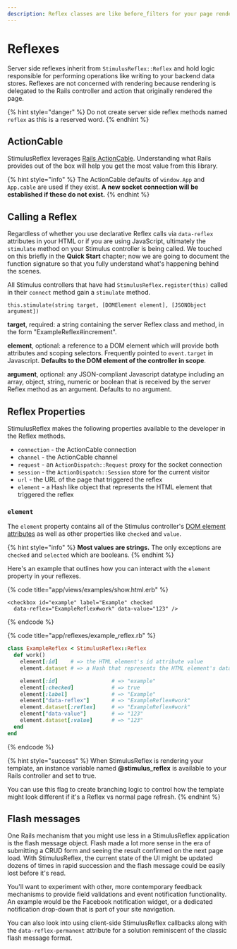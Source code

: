```yaml
---
description: Reflex classes are like before_filters for your page renders
---
```


# Reflexes

Server side reflexes inherit from `StimulusReflex::Reflex` and hold logic responsible for performing operations like writing to your backend data stores. Reflexes are not concerned with rendering because rendering is delegated to the Rails controller and action that originally rendered the page.

{% hint style="danger" %}
Do not create server side reflex methods named `reflex` as this is a reserved word.
{% endhint %}

## ActionCable

StimulusReflex leverages [Rails ActionCable](https://guides.rubyonrails.org/action_cable_overview.html). Understanding what Rails provides out of the box will help you get the most value from this library.

{% hint style="info" %}
The ActionCable defaults of `window.App` and `App.cable` are used if they exist. **A new socket connection will be established if these do not exist.**
{% endhint %}

## Calling a Reflex

Regardless of whether you use declarative Reflex calls via `data-reflex` attributes in your HTML or if you are using JavaScript, ultimately the `stimulate` method on your Stimulus controller is being called. We touched on this briefly in the **Quick Start** chapter; now we are going to document the function signature so that you fully understand what's happening behind the scenes.

All Stimulus controllers that have had `StimulusReflex.register(this)` called in their `connect` method gain a `stimulate` method.

```text
this.stimulate(string target, [DOMElement element], [JSONObject argument])
```

**target**, required: a string containing the server Reflex class and method, in the form "ExampleReflex\#increment".

**element**, optional: a reference to a DOM element which will provide both attributes and scoping selectors. Frequently pointed to `event.target` in Javascript. **Defaults to the DOM element of the controller in scope**.

**argument**, optional: any JSON-compliant Javascript datatype including an array, object, string, numeric or boolean that is received by the server Reflex method as an argument. Defaults to no argument.

## Reflex Properties

StimulusReflex makes the following properties available to the developer in the Reflex methods.

* `connection` - the ActionCable connection
* `channel` - the ActionCable channel
* `request` - an `ActionDispatch::Request` proxy for the socket connection
* `session` - the `ActionDispatch::Session` store for the current visitor
* `url` - the URL of the page that triggered the reflex
* `element` - a Hash like object that represents the HTML element that triggered the reflex

### `element`

The `element` property contains all of the Stimulus controller's [DOM element attributes](https://developer.mozilla.org/en-US/docs/Web/API/Element/attributes) as well as other properties like `checked` and `value`.

{% hint style="info" %}
**Most values are strings.** The only exceptions are `checked` and `selected` which are booleans.
{% endhint %}

Here's an example that outlines how you can interact with the `element` property in your reflexes.

{% code title="app/views/examples/show.html.erb" %}
```markup
<checkbox id="example" label="Example" checked
  data-reflex="ExampleReflex#work" data-value="123" />
```
{% endcode %}

{% code title="app/reflexes/example\_reflex.rb" %}
```ruby
class ExampleReflex < StimulusReflex::Reflex
  def work()
    element[:id]    # => the HTML element's id attribute value
    element.dataset # => a Hash that represents the HTML element's dataset

    element[:id]                 # => "example"
    element[:checked]            # => true
    element[:label]              # => "Example"
    element["data-reflex"]       # => "ExampleReflex#work"
    element.dataset[:reflex]     # => "ExampleReflex#work"
    element["data-value"]        # => "123"
    element.dataset[:value]      # => "123"
  end
end
```
{% endcode %}

{% hint style="success" %}
When StimulusReflex is rendering your template, an instance variable named **@stimulus\_reflex** is available to your Rails controller and set to true.

You can use this flag to create branching logic to control how the template might look different if it's a Reflex vs normal page refresh.
{% endhint %}

## Flash messages

One Rails mechanism that you might use less in a StimulusReflex application is the flash message object. Flash made a lot more sense in the era of submitting a CRUD form and seeing the result confirmed on the next page load. With StimulusReflex, the current state of the UI might be updated dozens of times in rapid succession and the flash message could be easily lost before it's read.

You'll want to experiment with other, more contemporary feedback mechanisms to provide field validations and event notification functionality. An example would be the Facebook notification widget, or a dedicated notification drop-down that is part of your site navigation.

You can also look into using client-side StimulusReflex callbacks along with the `data-reflex-permanent` attribute for a solution reminiscent of the classic flash message format.


